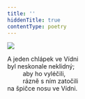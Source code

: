 ```yaml
---
title: ''
hiddenTitle: true
contentType: poetry
---
```


<section>

![](../Images/038.jpg)

A jeden chlápek ve Vídni  
byl neskonale neklidný;  
         aby ho vyléčili,  
         rázně s ním zatočili  
na špičce nosu ve Vídni.

</section>
